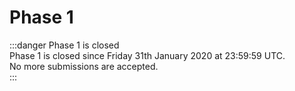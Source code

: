 # Phase 1
:::danger Phase 1 is closed  
Phase 1 is closed since Friday 31th January 2020 at 23:59:59 UTC.  
No more submissions are accepted.    
:::

